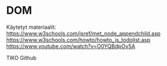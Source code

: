 # DOM

Käytetyt materiaalit:
https://www.w3schools.com/jsref/met_node_appendchild.asp
https://www.w3schools.com/howto/howto_js_todolist.asp
https://www.youtube.com/watch?v=O0YQBdpOv5A

TIKO Github
